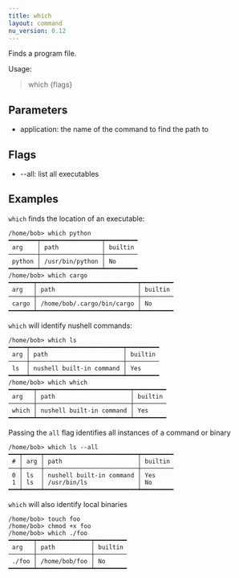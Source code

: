```yaml
---
title: which
layout: command
nu_version: 0.12
---
```


Finds a program file.

Usage:
  > which <application> {flags}

## Parameters

- application: the name of the command to find the path to

## Flags

- --all: list all executables

## Examples

`which` finds the location of an executable:

```shell
/home/bob> which python
━━━━━━━━┯━━━━━━━━━━━━━━━━━┯━━━━━━━━━
 arg    │ path            │ builtin
────────┼─────────────────┼─────────
 python │ /usr/bin/python │ No
━━━━━━━━┷━━━━━━━━━━━━━━━━━┷━━━━━━━━━
/home/bob> which cargo
━━━━━━━┯━━━━━━━━━━━━━━━━━━━━━━━━━━━━┯━━━━━━━━━
 arg   │ path                       │ builtin
───────┼────────────────────────────┼─────────
 cargo │ /home/bob/.cargo/bin/cargo │ No
━━━━━━━┷━━━━━━━━━━━━━━━━━━━━━━━━━━━━┷━━━━━━━━━
```

`which` will identify nushell commands:

```shell
/home/bob> which ls
━━━━━┯━━━━━━━━━━━━━━━━━━━━━━━━━━┯━━━━━━━━━
 arg │ path                     │ builtin
─────┼──────────────────────────┼─────────
 ls  │ nushell built-in command │ Yes
━━━━━┷━━━━━━━━━━━━━━━━━━━━━━━━━━┷━━━━━━━━━
/home/bob> which which
━━━━━━━┯━━━━━━━━━━━━━━━━━━━━━━━━━━┯━━━━━━━━━
 arg   │ path                     │ builtin
───────┼──────────────────────────┼─────────
 which │ nushell built-in command │ Yes
━━━━━━━┷━━━━━━━━━━━━━━━━━━━━━━━━━━┷━━━━━━━━━
```

Passing the `all` flag identifies all instances of a command or binary

```shell
/home/bob> which ls --all
━━━┯━━━━━┯━━━━━━━━━━━━━━━━━━━━━━━━━━┯━━━━━━━━━
 # │ arg │ path                     │ builtin
───┼─────┼──────────────────────────┼─────────
 0 │ ls  │ nushell built-in command │ Yes
 1 │ ls  │ /usr/bin/ls              │ No
━━━┷━━━━━┷━━━━━━━━━━━━━━━━━━━━━━━━━━┷━━━━━━━━━
```

`which` will also identify local binaries

```shell
/home/bob> touch foo
/home/bob> chmod +x foo
/home/bob> which ./foo
━━━━━━━┯━━━━━━━━━━━━━━━┯━━━━━━━━━
 arg   │ path          │ builtin
───────┼───────────────┼─────────
 ./foo │ /home/bob/foo │ No
━━━━━━━┷━━━━━━━━━━━━━━━┷━━━━━━━━━
```
